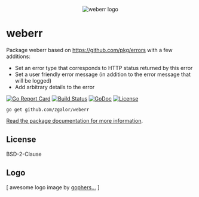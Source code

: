 <p align="center">
  <img src="https://raw.githubusercontent.com/zgalor/weberr/master/img/weberr-logo.png" alt="weberr logo">
</p>

# weberr
Package weberr based on https://github.com/pkg/errors with a few additions:
* Set an error type that corresponds to HTTP status returned by this error
* Set a user friendly error message (in addition to the error message that will be logged)
* Add arbitrary details to the error

[![Go Report Card](https://goreportcard.com/badge/github.com/zgalor/weberr)](https://goreportcard.com/report/github.com/zgalor/weberr)
[![Build Status](https://travis-ci.org/zgalor/weberr.svg?branch=master)](https://travis-ci.org/zgalor/weberr)
[![GoDoc](https://godoc.org/github.com/zgalor/weberr?status.svg)](https://godoc.org/github.com/zgalor/weberr)
[![License](https://img.shields.io/badge/License-BSD--2--Clause-blue.svg)](https://opensource.org/licenses/BSD-2-Clause)

`go get github.com/zgalor/weberr`

[Read the package documentation for more information](https://godoc.org/github.com/zgalor/weberr).

## License

BSD-2-Clause

## Logo

[ awesome logo image by [gophers...](https://github.com/egonelbre/gophers) ]
